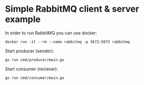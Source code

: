 # Simple RabbitMQ client &amp; server example

In order to run RabbitMQ you can use docker:

`docker run -it --rm --name rabbitmq -p 5672:5672 rabbitmq`

Start producer (sender):

`go run cmd/producer/main.go`

Start consumer (reciever):

`go run cmd/consumer/main.go`